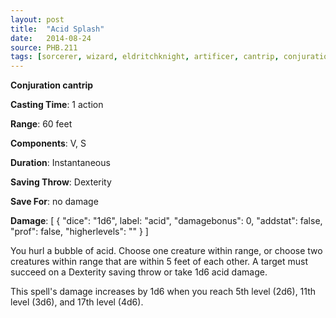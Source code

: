 ```yaml
---
layout: post
title:  "Acid Splash"
date:   2014-08-24
source: PHB.211
tags: [sorcerer, wizard, eldritchknight, artificer, cantrip, conjuration]
---
```


**Conjuration cantrip**

**Casting Time**: 1 action

**Range**: 60 feet

**Components**: V, S

**Duration**: Instantaneous

**Saving Throw**: Dexterity

**Save For**: no damage

**Damage**: [ { "dice": "1d6", label: "acid", "damagebonus": 0, "addstat": false, "prof": false, "higherlevels": "" } ]

You hurl a bubble of acid. Choose one creature within range, or choose two creatures within range that are within 5 feet of each other. A target must succeed on a Dexterity saving throw or take 1d6 acid damage.

This spell's damage increases by 1d6 when you reach 5th level (2d6), 11th level (3d6), and 17th level (4d6).
